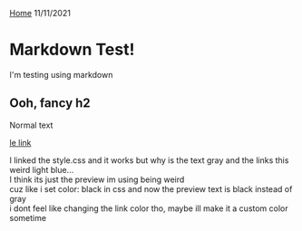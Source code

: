 <link rel="stylesheet" href="style.css">

[Home](/index.html) 11/11/2021

# Markdown Test!

I'm testing using markdown

## Ooh, fancy h2

Normal text

[le link](AlvinBalvin321.png)

I linked the style.css and it works but why is the text gray and the links this weird light blue...<br>
I think its just the preview im using being weird<br>
cuz like i set color: black in css and now the preview text is black instead of gray<br>
i dont feel like changing the link color tho, maybe ill make it a custom color sometime